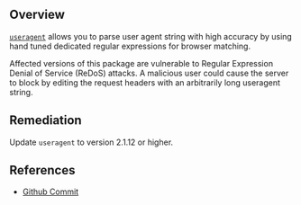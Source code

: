 ## Overview
[`useragent`](https://www.npmjs.com/package/useragent) allows you to parse user agent string with high accuracy by using hand tuned dedicated regular expressions for browser matching.

Affected versions of this package are vulnerable to Regular Expression Denial of Service (ReDoS) attacks.
A malicious user could cause the server to block by editing the request headers with an arbitrarily long useragent string.

## Remediation
Update `useragent` to version 2.1.12 or higher.

## References
- [Github Commit](https://github.com/3rd-Eden/useragent/commit/64b15c9446a24abd9f52ed4ceb970f1a5cf790dd)
